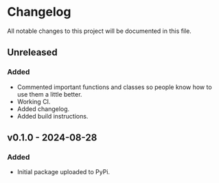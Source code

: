 # Changelog

All notable changes to this project will be documented in this file.

## Unreleased

### Added

- Commented important functions and classes so people know how to use them a little better.
- Working CI.
- Added changelog.
- Added build instructions.

## v0.1.0 - 2024-08-28

### Added

- Initial package uploaded to PyPi.